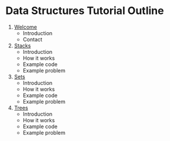 # Data Structures Tutorial Outline
1. [Welcome](0-welcome.md)
    * Introduction
    * Contact
2. [Stacks](1-stacks.md)
    * Introduction
    * How it works
    * Example code
    * Example problem
3. [Sets](2-sets.md)
    * Introduction
    * How it works
    * Example code
    * Example problem
4. [Trees](3-trees.md)
    * Introduction
    * How it works
    * Example code
    * Example problem